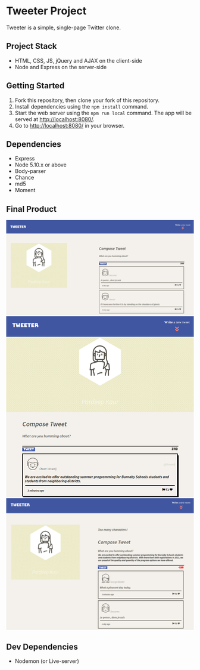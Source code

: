 # Tweeter Project
Tweeter is a simple, single-page Twitter clone.

## Project Stack
- HTML, CSS, JS, jQuery and AJAX on the client-side
- Node and Express on the server-side

## Getting Started
1. Fork this repository, then clone your fork of this repository.
2. Install dependencies using the `npm install` command.
3. Start the web server using the `npm run local` command. The app will be served at <http://localhost:8080/>.
4. Go to <http://localhost:8080/> in your browser.


## Dependencies
- Express
- Node 5.10.x or above
- Body-parser
- Chance
- md5
- Moment

## Final Product
!["Desktop screenshot "](https://github.com/Pardeep57/tweeter/blob/master/docs/desktop%20view.png)
!["Mobile screenshot "](https://github.com/Pardeep57/tweeter/blob/master/docs/mobile%20view.png)
!["Error screenshot "](https://github.com/Pardeep57/tweeter/blob/master/docs/error%20message.png)



## Dev Dependencies
- Nodemon (or Live-server)
